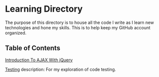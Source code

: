 # Learning Directory

The purpose of this directory is to house all the code I write as I learn new technologies and hone my skills.
This is to help keep my GitHub account organized.

## Table of Contents

[Introduction To AJAX With jQuery](https://github.com/JamieBort/LearningDirectory/tree/master/IntroductionToAJAXWithjQuery)

[Testing](https://github.com/JamieBort/LearningDirectory/tree/master/Testing)
description: For my exploration of code testing.